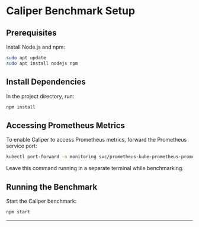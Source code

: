 # Caliper Benchmark Setup

## Prerequisites

Install Node.js and npm:
```bash
sudo apt update
sudo apt install nodejs npm
```

## Install Dependencies

In the project directory, run:
```bash
npm install
```

## Accessing Prometheus Metrics

To enable Caliper to access Prometheus metrics, forward the Prometheus service port:
```bash
kubectl port-forward -n monitoring svc/prometheus-kube-prometheus-prometheus 9090:9090
```
Leave this command running in a separate terminal while benchmarking.

## Running the Benchmark

Start the Caliper benchmark:
```bash
npm start
```
---